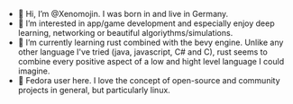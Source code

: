 - 👋 Hi, I’m @Xenomojin. I was born in and live in Germany.
- 👀 I’m interested in app/game development and especially enjoy deep learning, networking or beautiful algoriythms/simulations.
- 🌱 I’m currently learning rust combined with the bevy engine. Unlike any other language I've tried (java, javascript, C# and C),
rust seems to combine every positive aspect of a low and hight level language I could imagine.
- 🐧 Fedora user here. I love the concept of open-source and community projects in general, but particularly linux.
